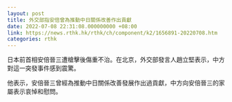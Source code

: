 ```yaml
---
layout: post
title: 外交部指安倍曾為推動中日關係改善作出貢獻
date: 2022-07-08 22:31:08.000000000 +08:00
link: https://news.rthk.hk/rthk/ch/component/k2/1656891-20220708.htm
categories: rthk
---
```


日本前首相安倍晉三遭槍擊後傷重不治。在北京，外交部發言人趙立堅表示，中方對這一突發事件感到震驚。

他表示，安倍晉三曾經為推動中日關係改善發展作出過貢獻，中方向安倍晉三的家屬表示哀悼和慰問。
